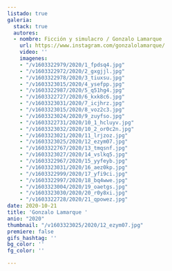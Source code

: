 ```yaml
---
listado: true
galeria:
  stack: true
  autores:
  - nombre: Ficción y simulacro / Gonzalo Lamarque
    url: https://www.instagram.com/gonzalolamarque/
    video: ''
    imagenes:
    - "/v1603322979/2020/1_fpdsq4.jpg"
    - "/v1603322972/2020/2_gxgjjl.jpg"
    - "/v1603322978/2020/3_tiuxsu.jpg"
    - "/v1603323015/2020/4_ysefpp.jpg"
    - "/v1603322987/2020/5_q51hg4.jpg"
    - "/v1603322727/2020/6_kxk8c6.jpg"
    - "/v1603323031/2020/7_icjhrz.jpg"
    - "/v1603323015/2020/8_voz2c3.jpg"
    - "/v1603323024/2020/9_zuyfso.jpg"
    - "/v1603322731/2020/10_1_hcluyv.jpg"
    - "/v1603323032/2020/10_2_or0c2n.jpg"
    - "/v1603323021/2020/11_lrjzoz.jpg"
    - "/v1603323025/2020/12_ezym07.jpg"
    - "/v1603322767/2020/13_tmqsnf.jpg"
    - "/v1603323027/2020/14_vslkq5.jpg"
    - "/v1603322967/2020/15_yyfeyb.jpg"
    - "/v1603323031/2020/16_aez0kp.jpg"
    - "/v1603322999/2020/17_yfi9ci.jpg"
    - "/v1603322997/2020/18_bq4wwe.jpg"
    - "/v1603323004/2020/19_oaetgs.jpg"
    - "/v1603323030/2020/20_r0y8xi.jpg"
    - "/v1603322728/2020/21_qpowez.jpg"
date: 2020-10-21
title: 'Gonzalo Lamarque '
anio: "2020"
thumbnail: "/v1603323025/2020/12_ezym07.jpg"
premiere: false
gifs_hashtag: ''
bg_color: ''
fg_color: ''

---
```

